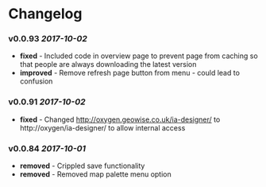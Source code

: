 # Changelog

### v0.0.93 *2017-10-02*
* **fixed** - Included code in overview page to prevent page from caching so that people are always downloading the latest version 
* **improved** - Remove refresh page button from menu - could lead to confusion 

### v0.0.91 *2017-10-02*
* **fixed** - Changed http://oxygen.geowise.co.uk/ia-designer/ to http://oxygen/ia-designer/ to allow internal access 

### v0.0.84 *2017-10-01*
* **removed** - Crippled save functionality 
* **removed** - Removed map palette menu option 

